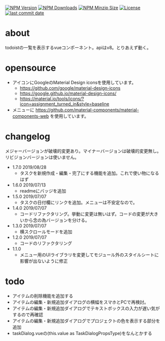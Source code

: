   [![NPM Version][npm-version-image]][npm-site-url]
  [![NPM Downloads][downloads-image]][npm-site-url]
  [![NPM Minzip Size][npm-minzip-filesize]][npm-site-url]
  [![License][license-image]][npm-site-url]
  [![last commit date][last-commit-date-image]][npm-site-url]

<!--URL定義一覧 -->
[npm-site-url]: https://npmjs.org/package/@fushihara/vue-todoist-list
[npm-version-image]: https://img.shields.io/npm/v/@fushihara/vue-todoist-list.svg
[downloads-image]: https://img.shields.io/npm/dm/@fushihara/vue-todoist-list.svg
[npm-minzip-filesize]: https://img.shields.io/bundlephobia/minzip/@fushihara/vue-todoist-list.svg
[license-image]: https://img.shields.io/npm/l/@fushihara/vue-todoist-list.svg
[last-commit-date-image]: https://img.shields.io/github/last-commit/fushihara/vue-online-document-list.svg

# about
todoistの一覧を表示するvueコンポーネント。apiはv8。とりあえず動く。

# opensource

- アイコンにGoogleのMaterial Design iconsを使用しています。
    - https://github.com/google/material-design-icons
    - https://google.github.io/material-design-icons/
    - https://material.io/tools/icons/?icon=assignment_turned_in&style=baseline
- メニューに https://github.com/material-components/material-components-web を使用しています。

# changelog

メジャーバージョンが破壊的変更あり。マイナーバージョンは破壊的変更無し。リビジョンバージョンは使いません。

- 1.7.0 2019/08/28
  - タスクを新規作成・編集・完了にする機能を追加。これで使い物になるはず
- 1.6.0 2019/07/13
  - readmeにバッジを追加
- 1.5.0 2019/07/07
  - タスクの日付欄にリンクを追加。メニューは不安定なので。
- 1.4.0 2019/07/07
  - コードリファクタリング。挙動に変更は無いはず。コードの変更が大きいから念の為バージョンを分ける。
- 1.3.0 2019/07/07
  - 横スクロールモードを追加
- 1.2.0 2019/07/07
  - コードのリファクタリング
- 1.1.0
  - メニュー用のUIライブラリを変更してモジュール外のスタイルシートに影響が出ないように修正

# todo
- アイテムの削除機能を追加する
- アイテムの編集・新規追加ダイアログの横幅をスマホとPCで再検討。
- アイテムの編集・新規追加ダイアログでテキストボックスの入力が遅い気がするので再確認
- アイテムの編集・新規追加ダイアログでプロジェクトの色を表示する部分を追加
- taskDialog.vueの(this.value as TaskDialogPropsType)をなんとかする